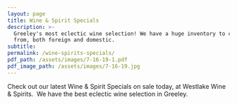 ```yaml
---
layout: page
title: Wine & Spirit Specials
description: >-
  Greeley's most eclectic wine selection! We have a huge inventory to choose
  from, both foreign and domestic.
subtitle:
permalink: /wine-spirits-specials/
pdf_path: /assets/images/7-16-19-1.pdf
pdf_image_path: /assets/images/7-16-19.jpg
---
```


Check out our latest Wine & Spirit Specials on sale today, at Westlake Wine & Spirits. &nbsp;We have the best eclectic wine selection in Greeley.